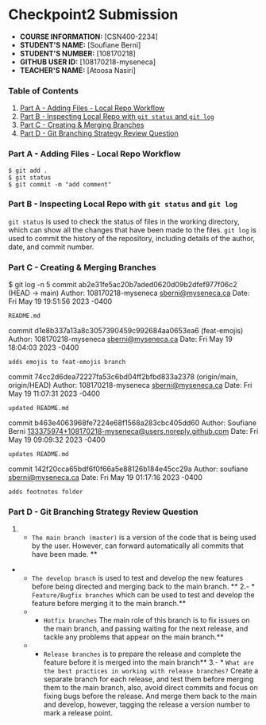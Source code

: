 # Checkpoint2 Submission

- **COURSE INFORMATION:** [CSN400-2234]
- **STUDENT'S NAME:** [Soufiane Berni]
- **STUDENT'S NUMBER:** [108170218]
- **GITHUB USER ID:** [108170218-myseneca]
- **TEACHER'S NAME:** [Atoosa Nasiri]
### Table of Contents
1. [Part A - Adding Files - Local Repo Workflow](#adding-files---local-repo-workflow)
2. [Part B - Inspecting Local Repo with `git status` and `git log`](#inspecting-local-repo-with-git-status-and-git-log)
3. [Part C - Creating & Merging Branches](#creating--merging-branches)
4. [Part D - Git Branching Strategy Review Question](#git-branching-strategy-review-question)


### Part A - Adding Files - Local Repo Workflow <a name="adding-files---local-repo-workflow"></a>
```
$ git add .
$ git status
$ git commit -m "add comment"
```
### Part B - Inspecting Local Repo with `git status` and `git log` <a name="inspecting-local-repo-with-git-status-and-git-log"></a>
`git status` is used to check the status of files in the working directory, which can show all the changes that have been made to the files.
`git log` is used to commit the history of the repository, including details of the author, date, and commit number.
### Part C - Creating & Merging Branches <a name="creating--merging-branches"></a>
$ git log -n 5
commit ab2e31fe5ac20b7aded0620d09b2dfef977f06c2 (HEAD -> main)
Author: 108170218-myseneca <sberni@myseneca.ca>
Date:   Fri May 19 19:51:56 2023 -0400

    README.md

commit d1e8b337a13a8c3057390459c992684aa0653ea6 (feat-emojis) 
Author: 108170218-myseneca <sberni@myseneca.ca>
Date:   Fri May 19 18:04:03 2023 -0400

    adds emojis to feat-emojis branch

commit 74cc2d6dea72227fa53c6bd04ff2bfbd833a2378 (origin/main, origin/HEAD)
Author: 108170218-myseneca <sberni@myseneca.ca>
Date:   Fri May 19 11:07:31 2023 -0400

    updated README.md


commit b463e4063968fe7224e68f1568a283cbc405dd60
Author: Soufiane Berni <133375974+108170218-myseneca@users.noreply.github.com>
Date:   Fri May 19 09:09:32 2023 -0400

    updates README.md

commit 142f20cca65bdf6f0f66a5e88126b184e45cc29a
Author: soufiane <sberni@myseneca.ca>
Date:   Fri May 19 01:17:16 2023 -0400

    adds footnotes folder

### Part D - Git Branching Strategy Review Question <a name="part-d---git-branching-strategy-review-question"></a>

1. * `The main branch (master)` is a version of the code that is being used by the user. However, can forward automatically all commits that have been made. **
- * `The develop branch` is used to test and develop the new features before being directed and merging back to the main branch. **
2.- * `Feature/Bugfix branches` which can be used to test and develop the feature before merging it to the main branch.**
   - * `Hotfix branches` The main role of this branch is to fix issues on the main branch, and passing waiting for the next release, and tackle any problems that appear on the main branch.** 
   - * `Release branches` is to prepare the release and complete the feature before it is merged into the main branch**
3.- * `What are the best practices in working with release branches?` Create a separate branch for each release, and test them before merging them to the main branch, also, avoid direct commits and focus on fixing bugs before the release. And merge them back to the main and develop, however, tagging the release a version number to mark a release point.


